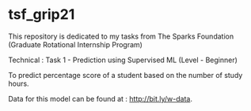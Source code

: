 # tsf_grip21
This repository is dedicated to my tasks from The Sparks Foundation (Graduate Rotational Internship Program)

Technical : Task 1 - Prediction using Supervised ML (Level - Beginner)

To predict percentage score of a student based on the number of study hours.

 Data for this model can be found at : http://bit.ly/w-data.
